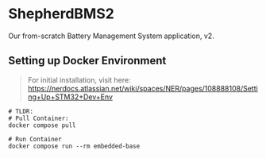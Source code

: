 # ShepherdBMS2
Our from-scratch Battery Management System application, v2.

## Setting up Docker Environment
> For initial installation, visit here: https://nerdocs.atlassian.net/wiki/spaces/NER/pages/108888108/Setting+Up+STM32+Dev+Env

```
# TLDR:
# Pull Container:
docker compose pull

# Run Container
docker compose run --rm embedded-base
```
